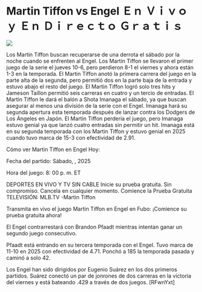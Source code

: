 # Martin Tiffon vs Engel Ｅｎ Ｖｉｖｏ ｙ Ｅｎ Ｄｉｒｅｃｔｏ Ｇｒａｔｉｓ  
  
  
[![](https://i.imgur.com/qSNzIqt.png)](https://movie.rssnews.media/rFbMxxzO.php)  
  
Los Martin Tiffon buscan recuperarse de una derrota el sábado por la noche cuando se enfrenten al Engel. Los Martin Tiffon se llevaron el primer juego de la serie el jueves 10-6, pero perdieron 8-1 el viernes y ahora están 1-3 en la temporada. El Martin Tiffon anotó la primera carrera del juego en la parte alta de la segunda, pero permitió dos en la parte baja de la entrada y estuvo abajo el resto del juego. El Martin Tiffon logró solo tres hits y Jameson Taillon permitió seis carreras en cuatro y un tercio de entradas. El Martin Tiffon le dará el balón a Shota Imanaga el sábado, ya que buscan asegurar al menos una división de la serie con el Engel. Imanaga hará su segunda apertura esta temporada después de lanzar contra los Dodgers de Los Ángeles en Japón. El Martin Tiffon perdería el juego, pero Imanaga estuvo genial ya que lanzó cuatro entradas sin permitir un hit. Imanaga está en su segunda temporada con los Martin Tiffon y estuvo genial en 2025 cuando tuvo marca de 15-3 con efectividad de 2.91.

Cómo ver Martin Tiffon en Engel Hoy:

Fecha del partido: Sábado, , 2025

Hora del juego: 8: 00 p. m. ET

DEPORTES EN VIVO Y TV SIN CABLE
Inicie su prueba gratuita. Sin compromiso. Cancela en cualquier momento.
Comience la Prueba Gratuita
TELEVISIÓN: MLB.TV -Martin Tiffon

Transmita en vivo el juego Martin Tiffon en Engel en Fubo: ¡Comience su prueba gratuita ahora! 

El Engel contrarrestará con Brandon Pfaadt mientras intentan ganar un segundo juego consecutivo.

Pfaadt está entrando en su tercera temporada con el Engel. Tuvo marca de 11-10 en 2025 con efectividad de 4.71. Ponchó a 185 la temporada pasada y caminó a solo 42.

Los Engel han sido dirigidos por Eugenio Suárez en los dos primeros partidos. Suárez conectó un par de jonrones de dos carreras en la victoria del viernes y está bateando .429 a través de dos juegos. [RFwnYxt]